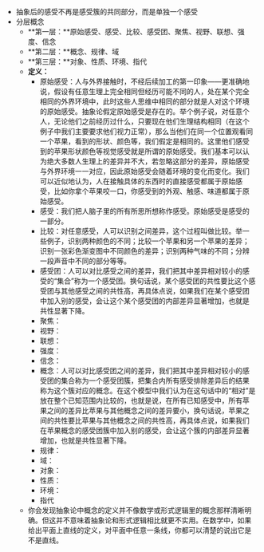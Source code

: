 - 抽象后的感受不再是感受簇的共同部分，而是单独一个感受
- 分层概念
  - **第一层：**原始感受、感受、比较、感受团、聚焦、视野、联想、强度、信念
  - **第二层：**概念、规律、域
  - **第三层：**对象、性质、环境、指代
  - **定义：**
    - 原始感受：人与外界接触时，不经后续加工的第一印象——更准确地说，假设有任意生理上完全相同但经历可能不同的人，处在某个完全相同的外界环境中，此时这些人思维中相同的部分就是人对这个环境的原始感受。抽象论假定原始感受是存在的。举个例子说，对任意个人，无论他们之前经历过什么，只要现在他们生理结构相同（在这个例子中我们主要要求他们视力正常），那么当他们在同一个位置观看同一个苹果，看到的形状、颜色等，我们假定是相同的。这里他们感受到的苹果形状颜色等视觉感受就是所谓的原始感受。我们基本可以认为绝大多数人生理上的差异并不大，若忽略这部分的差异，原始感受与外界环境一一对应，因此原始感受会随着环境的变化而变化。我们可以近似地认为，人在接触具体的东西时的直接感受都属于原始感受，比如你拿个苹果咬一口，你感受到的外观、触感、味道都属于原始感受。
    - 感受：我们把人脑子里的所有所思所想称作感受。原始感受是感受的一部分。
    - 比较：对任意感受，人可以识别之间差异，这个过程叫做比较。举一些例子，识别两种颜色的不同；比较一个苹果和另一个苹果的差异；识别一张彩色渐变图中不同颜色的差异；识别两种气味的不同；分辨一段声音中不同的部分等等。
    - 感受团：人可以对比感受之间的差异，我们把其中差异相对较小的感受的“集合”称为一个感受团。换句话说，某个感受团的共性要比这个感受团与其他感受之间的共性高，再具体点说，如果我们在某个感受团中加入别的感受，会让这个某个感受团的内部差异显著增加，也就是共性显著下降。
    - 聚焦：
    - 视野：
    - 联想：
    - 强度：
    - 信念：
    - 概念：人可以对比感受团之间的差异，我们把其中差异相对较小的感受团的集合称为一个感受团簇，把集合内所有感受排除差异后的结果称为这个簇对应的概念。在这个模型中我们认为在这句话中的“相对”是放在整个已知范围内比较的，也就是说，在所有已知感受中，所有苹果之间的差异比苹果与其他概念之间的差异要小，换句话说，苹果之间的共性要比苹果与其他概念之间的共性高，再具体点说，如果我们在苹果概念的感受团簇中加入别的感受，会让这个簇的内部差异显著增加，也就是共性显著下降。
    - 规律：
    - 域：
    - 对象：
    - 性质：
    - 环境：
    - 指代
  - 你会发现抽象论中概念的定义并不像数学或形式逻辑里的概念那样清晰明确。但这并不意味着抽象论和形式逻辑相比就更不实用。在数学中，如果给出平面上直线的定义，对平面中任意一条线，你都可以清楚的说出它是不是直线。

